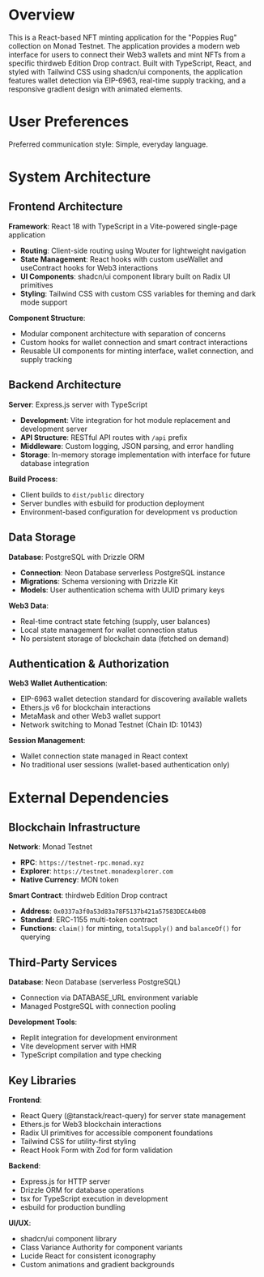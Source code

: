 # Overview

This is a React-based NFT minting application for the "Poppies Rug" collection on Monad Testnet. The application provides a modern web interface for users to connect their Web3 wallets and mint NFTs from a specific thirdweb Edition Drop contract. Built with TypeScript, React, and styled with Tailwind CSS using shadcn/ui components, the application features wallet detection via EIP-6963, real-time supply tracking, and a responsive gradient design with animated elements.

# User Preferences

Preferred communication style: Simple, everyday language.

# System Architecture

## Frontend Architecture

**Framework**: React 18 with TypeScript in a Vite-powered single-page application
- **Routing**: Client-side routing using Wouter for lightweight navigation
- **State Management**: React hooks with custom useWallet and useContract hooks for Web3 interactions
- **UI Components**: shadcn/ui component library built on Radix UI primitives
- **Styling**: Tailwind CSS with custom CSS variables for theming and dark mode support

**Component Structure**:
- Modular component architecture with separation of concerns
- Custom hooks for wallet connection and smart contract interactions
- Reusable UI components for minting interface, wallet connection, and supply tracking

## Backend Architecture

**Server**: Express.js server with TypeScript
- **Development**: Vite integration for hot module replacement and development server
- **API Structure**: RESTful API routes with `/api` prefix
- **Middleware**: Custom logging, JSON parsing, and error handling
- **Storage**: In-memory storage implementation with interface for future database integration

**Build Process**:
- Client builds to `dist/public` directory
- Server bundles with esbuild for production deployment
- Environment-based configuration for development vs production

## Data Storage

**Database**: PostgreSQL with Drizzle ORM
- **Connection**: Neon Database serverless PostgreSQL instance
- **Migrations**: Schema versioning with Drizzle Kit
- **Models**: User authentication schema with UUID primary keys

**Web3 Data**:
- Real-time contract state fetching (supply, user balances)
- Local state management for wallet connection status
- No persistent storage of blockchain data (fetched on demand)

## Authentication & Authorization

**Web3 Wallet Authentication**:
- EIP-6963 wallet detection standard for discovering available wallets
- Ethers.js v6 for blockchain interactions
- MetaMask and other Web3 wallet support
- Network switching to Monad Testnet (Chain ID: 10143)

**Session Management**:
- Wallet connection state managed in React context
- No traditional user sessions (wallet-based authentication only)

# External Dependencies

## Blockchain Infrastructure

**Network**: Monad Testnet
- **RPC**: `https://testnet-rpc.monad.xyz`
- **Explorer**: `https://testnet.monadexplorer.com`
- **Native Currency**: MON token

**Smart Contract**: thirdweb Edition Drop contract
- **Address**: `0x0337a3f0a53d83a78F5137b421a57583DECA4b0B`
- **Standard**: ERC-1155 multi-token contract
- **Functions**: `claim()` for minting, `totalSupply()` and `balanceOf()` for querying

## Third-Party Services

**Database**: Neon Database (serverless PostgreSQL)
- Connection via DATABASE_URL environment variable
- Managed PostgreSQL with connection pooling

**Development Tools**:
- Replit integration for development environment
- Vite development server with HMR
- TypeScript compilation and type checking

## Key Libraries

**Frontend**:
- React Query (@tanstack/react-query) for server state management
- Ethers.js for Web3 blockchain interactions
- Radix UI primitives for accessible component foundations
- Tailwind CSS for utility-first styling
- React Hook Form with Zod for form validation

**Backend**:
- Express.js for HTTP server
- Drizzle ORM for database operations
- tsx for TypeScript execution in development
- esbuild for production bundling

**UI/UX**:
- shadcn/ui component library
- Class Variance Authority for component variants
- Lucide React for consistent iconography
- Custom animations and gradient backgrounds